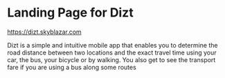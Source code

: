 # Landing Page for **Dizt**
https://dizt.skyblazar.com

Dizt is a simple and intuitive mobile app that enables you to determine the road distance between two locations and the exact travel time using your car, the bus, your bicycle or by walking. You also get to see the transport fare if you are using a bus along some routes
